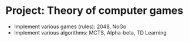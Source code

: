 # Project: Theory of computer games

- Implement various games (rules): 2048, NoGo
- Implement various algorithms: MCTS, Alpha-beta, TD Learning
